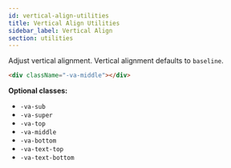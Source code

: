 ```yaml
---
id: vertical-align-utilities
title: Vertical Align Utilities
sidebar_label: Vertical Align
section: utilities
---
```


Adjust vertical alignment. Vertical alignment defaults to `baseline`.

```html
<div className="-va-middle"></div>
```

**Optional classes:**

- `-va-sub`
- `-va-super`
- `-va-top`
- `-va-middle`
- `-va-bottom`
- `-va-text-top`
- `-va-text-bottom`
